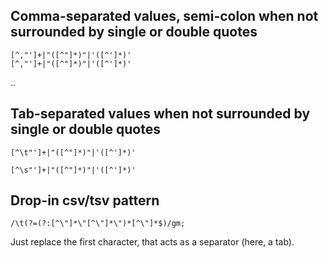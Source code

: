 
## Comma-separated values, semi-colon when not surrounded by single or double quotes

```
[^,"']+|"([^"]*)"|'([^']*)'
[^,"']+|"([^"]*)"|'([^']*)'
```

..

## Tab-separated values when not surrounded by single or double quotes

```
[^\t"']+|"([^"]*)"|'([^']*)'

[^\s"']+|"([^"]*)"|'([^']*)'
```
## Drop-in csv/tsv pattern

```
/\t(?=(?:[^\"]*\"[^\"]*\")*[^\"]*$)/gm;  
```
Just replace the first character, that acts as a separator (here, a tab).
